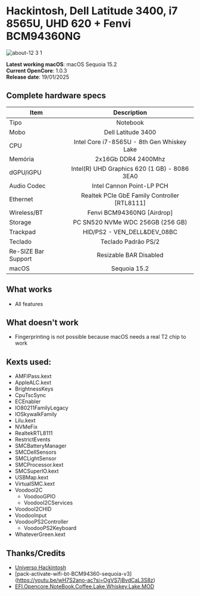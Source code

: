 # Hackintosh, Dell Latitude 3400, i7 8565U, UHD 620 + Fenvi BCM94360NG

![about-12 3 1](https://user-images.githubusercontent.com/23700365/161353027-9aaeddf5-7457-49a8-b322-4e99ab94c679.png)

**Latest working macOS**: macOS Sequoia 15.2
<br>
**Current OpenCore**: 1.0.3
<br>
**Release date**: 19/01/2025

## Complete hardware specs
|Item|Description|
|-|:-------:|
|Tipo|Notebook|
|Mobo|Dell Latitude 3400|
|CPU|Intel Core i7-8565U - 8th Gen Whiskey Lake|
|Memória|2x16Gb DDR4 2400Mhz|
|dGPU/iGPU|Intel(R) UHD Graphics 620 (1 GB) - 8086 3EA0|
|Audio Codec|Intel Cannon Point-LP PCH|
|Ethernet|Realtek PCIe GbE Family Controller [RTL8111]|
|Wireless/BT|Fenvi BCM94360NG [Airdrop]|
|Storage|PC SN520 NVMe WDC 256GB (256 GB)|
|Trackpad|HID/PS2 - VEN_DELL&DEV_08BC|
|Teclado|Teclado Padrão PS/2|
|Re-SIZE Bar Support|Resizable BAR    Disabled|
|macOS|Sequoia 15.2|

## What works
- All features

## What doesn't work
- Fingerprinting is not possible because macOS needs a real T2 chip to work

## Kexts used:
- AMFIPass.kext
- AppleALC.kext
- BrightnessKeys
- CpuTscSync
- ECEnabler
- IO80211FamilyLegacy
- IOSkywalkFamily
- Lilu.kext
- NVMeFix
- RealtekRTL8111
- RestrictEvents
- SMCBatteryManager
- SMCDellSensors
- SMCLightSensor
- SMCProcessor.kext
- SMCSuperIO.kext
- USBMap.kext
- VirtualSMC.kext
- VoodooI2C
    - VoodooGPIO
    - VoodooI2CServices
- VoodooI2CHID
- VoodooInput
- VoodooPS2Controller
    - VoodooPS2Keyboard
- WhateverGreen.kext

## Thanks/Credits
- [Universo Hackintosh](https://github.com/luchina-gabriel/BASE-EFI-INTEL-8THGEN-COFFEE-LAKE-PUBLIC)
- [pack-activate-wifi-bt-BCM94360-sequoia-v3] (https://youtu.be/wH7S2ano-ac?si=OgVS7jBvdCaL3S8z)
- [EFI.Opencore.NoteBook.Coffee.Lake.Whiskey.Lake.MOD](https://olarila.com/files/?dir=OPENCORE.MOD1)

